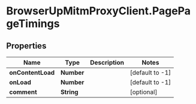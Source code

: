 # BrowserUpMitmProxyClient.PagePageTimings

## Properties

Name | Type | Description | Notes
------------ | ------------- | ------------- | -------------
**onContentLoad** | **Number** |  | [default to -1]
**onLoad** | **Number** |  | [default to -1]
**comment** | **String** |  | [optional] 


